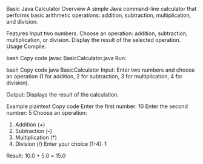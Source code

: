 Basic Java Calculator
Overview
A simple Java command-line calculator that performs basic arithmetic operations: addition, subtraction, multiplication, and division.

Features
Input two numbers.
Choose an operation: addition, subtraction, multiplication, or division.
Display the result of the selected operation.
Usage
Compile:

bash
Copy code
javac BasicCalculator.java
Run:

bash
Copy code
java BasicCalculator
Input: Enter two numbers and choose an operation (1 for addition, 2 for subtraction, 3 for multiplication, 4 for division).

Output: Displays the result of the calculation.

Example
plaintext
Copy code
Enter the first number: 10
Enter the second number: 5
Choose an operation:
1. Addition (+)
2. Subtraction (-)
3. Multiplication (*)
4. Division (/)
Enter your choice (1-4): 1

Result: 10.0 + 5.0 = 15.0
